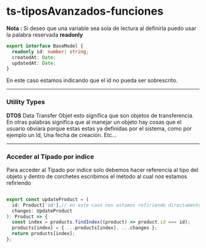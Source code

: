 # ts-tiposAvanzados-funciones

**Nota :** Si deseo que una variable sea sola de lectura al definirla puedo usar la palabra reservada **readonly**

```Typescript
export interface BaseModel {
  readonly id: number| string;
  createdAt: Date;
  updatedAt: Date;
}
```

En este caso estamos indicando que el id no pueda ser sobrescrito.

---

### Utility Types

**DTOS** Data Transfer Objet esto significa que son objetos de transferencia. En otras palabras significa que al manejar un objeto hay cosas que el usuario obviara porque estas estas ya definidas por el sistema, como por ejemplo un Id, Una fecha de creación. Etc...

---

### Acceder al Tipado por indice

Para acceder al Tipado por indice solo debemos hacer referencia al tipo del objeto y dentro de corchetes escribimos el método al cual nos estamos refiriendo

```Typescript

export const updateProduct = (
  id: Product['id'],// en este caso nos estamos refiriendo directamente a product y haciendo referencia al Tipado que tenga el id
  changes: UpdateProduct
): Product => {
  const index = products.findIndex((product) => product.id === id);
  products[index] = { ...products[index], ...changes };
  return products[index];
};
```

